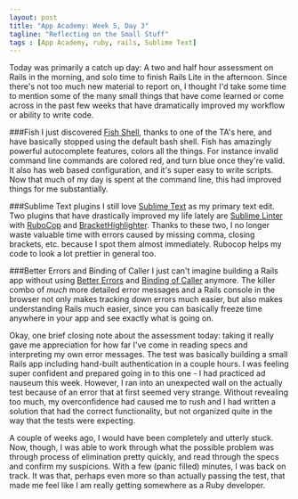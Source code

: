```yaml
---
layout: post
title: "App Academy: Week 5, Day 3"
tagline: "Reflecting on the Small Stuff"
tags : [App Academy, ruby, rails, Sublime Text]
---
```

Today was primarily a catch up day: A two and half hour assessment on Rails in the morning, and solo time to finish Rails Lite in the afternoon. Since there's not too much new material to report on, I thought I'd take some time to mention some of the many small things that have come learned or come across in the past few weeks that have dramatically improved my workflow or ability to write code.

###Fish
I just discovered [Fish Shell](http://fishshell.com/), thanks to one of the TA's here, and have basically stopped using the default bash shell. Fish has amazingly powerful autocomplete features, colors all the things. For instance invalid command line commands are colored red, and turn blue once they're valid. It also has web based configuration, and it's super easy to write scripts. Now that much of my day is spent at the command line, this had improved things for me substantially.

###Sublime Text plugins
I still love [Sublime Text](http://www.sublimetext.com/) as my primary text edit. Two plugins that have drastically improved my life lately are [Sublime Linter](https://github.com/SublimeLinter/SublimeLinter3) with [RuboCop](https://github.com/bbatsov/rubocop) and [BracketHighlighter](https://github.com/facelessuser/BracketHighlighter). Thanks to these two, I no longer waste valuable time with errors caused by missing comma, closing brackets, etc. because I spot them almost immediately. Rubocop helps my code to look a lot prettier in general too.

###Better Errors and Binding of Caller
I just can't imagine building a Rails app without using [Better Errors](https://github.com/charliesome/better_errors) and [Binding of Caller](https://github.com/banister/binding_of_caller) anymore. The killer combo of *much* more detailed error messages and a Rails console in the browser not only makes tracking down errors much easier, but also makes understanding Rails much easier, since you can basically freeze time anywhere in your app and see exactly what is going on.

Okay, one brief closing note about the assessment today: taking it really gave me appreciation for how far I've come in reading specs and interpreting my own error messages. The test was basically building a small Rails app including hand-built authentication in a couple hours. I was feeling super confident and prepared going in to this one - I had practiced ad nauseum this week. However, I ran into an unexpected wall on the actually test because of an error that at first seemed very strange. Without revealing too much, my overconfidence had caused me to rush and I had written a solution that had the correct functionality, but not organized quite in the way that the tests were expecting.

A couple of weeks ago, I would have been completely and utterly stuck. Now, though, I was able to work through what the possible problem was through process of elimination pretty quickly, and read through the specs and confirm my suspicions. With a few (panic filled) minutes, I was back on track. It was that, perhaps even more so than actually passing the test, that made me feel like I am really getting somewhere as a Ruby developer.